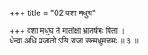 +++
title = "02 वशा मधुघ"

+++
वशा मधुघ ते मातोक्षा भ्रातर्षभः पिता ।  
धेन्वा अधि प्रजातो ऽसि राजा सन्मधुमत्तमः ॥ ३ ॥